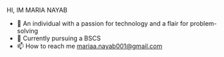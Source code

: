 HI, IM MARIA NAYAB
- 👀 An individual with a passion for technology and a flair for problem-solving
- 🔭 Currently pursuing a BSCS
- 📫 How to reach me mariaa.nayab001@gmail.com

<!---
marianayab/marianayab is a ✨ special ✨ repository because its `README.md` (this file) appears on your GitHub profile.
You can click the Preview link to take a look at your changes.
--->
